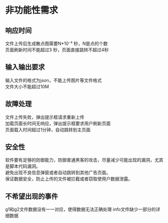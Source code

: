 # 非功能性需求
## 响应时间
   文件上传后生成散点图需要N*10⁻³ 秒，N是点的个数  
   页面刷新时间不能超过3 秒，页面直接跳转不超过4秒  
## 输入输出要求
   输入文件的格式为json，不能上传图片等文件格式  
   文件大小不能超过10M  
## 故障处理
   文件上传失败，弹出提示框请求重新上传  
   加载页面长时间无响应，弹出提示框要求用户刷新页面  
   页面载入时间超过1分钟，自动跳转到主页面  
## 安全性
   软件要有足够的防御能力，防御普通黑客的攻击，尽量减少可能出现的漏洞，尤其是脚本代码漏洞。  
   避免出现不良信息弹窗或者自动跳转到其他广告页面。  
   保证数据安全，防止上传的文件被拦截或者窃取使用户数据泄露。  
## 不希望出现的事件
   g1和g2文件数据没有一一对应，使得数据无法正确处理
   info文件缺少一部分的详细数据
